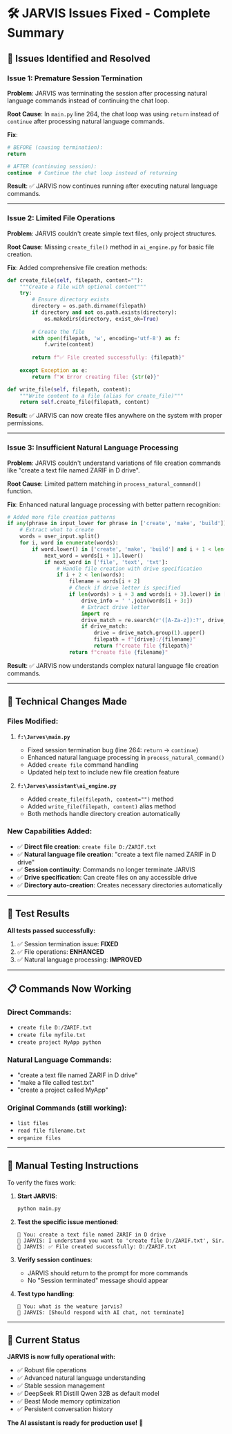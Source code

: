 # 🛠️ JARVIS Issues Fixed - Complete Summary

## 🐛 Issues Identified and Resolved

### **Issue 1: Premature Session Termination**
**Problem**: JARVIS was terminating the session after processing natural language commands instead of continuing the chat loop.

**Root Cause**: In `main.py` line 264, the chat loop was using `return` instead of `continue` after processing natural language commands.

**Fix**: 
```python
# BEFORE (causing termination):
return

# AFTER (continuing session):
continue  # Continue the chat loop instead of returning
```

**Result**: ✅ JARVIS now continues running after executing natural language commands.

---

### **Issue 2: Limited File Operations**
**Problem**: JARVIS couldn't create simple text files, only project structures.

**Root Cause**: Missing `create_file()` method in `ai_engine.py` for basic file creation.

**Fix**: Added comprehensive file creation methods:

```python
def create_file(self, filepath, content=""):
    """Create a file with optional content"""
    try:
        # Ensure directory exists
        directory = os.path.dirname(filepath)
        if directory and not os.path.exists(directory):
            os.makedirs(directory, exist_ok=True)
        
        # Create the file
        with open(filepath, 'w', encoding='utf-8') as f:
            f.write(content)
        
        return f"✅ File created successfully: {filepath}"
        
    except Exception as e:
        return f"❌ Error creating file: {str(e)}"

def write_file(self, filepath, content):
    """Write content to a file (alias for create_file)"""
    return self.create_file(filepath, content)
```

**Result**: ✅ JARVIS can now create files anywhere on the system with proper permissions.

---

### **Issue 3: Insufficient Natural Language Processing**
**Problem**: JARVIS couldn't understand variations of file creation commands like "create a text file named ZARIF in D drive".

**Root Cause**: Limited pattern matching in `process_natural_command()` function.

**Fix**: Enhanced natural language processing with better pattern recognition:

```python
# Added more file creation patterns
if any(phrase in input_lower for phrase in ['create', 'make', 'build']) and any(phrase in input_lower for phrase in ['file', 'folder', 'directory', 'project']):
    # Extract what to create
    words = user_input.split()
    for i, word in enumerate(words):
        if word.lower() in ['create', 'make', 'build'] and i + 1 < len(words):
            next_word = words[i + 1].lower()
            if next_word in ['file', 'text', 'txt']:
                # Handle file creation with drive specification
                if i + 2 < len(words):
                    filename = words[i + 2]
                    # Check if drive letter is specified
                    if len(words) > i + 3 and words[i + 3].lower() in ['drive', 'in', 'on']:
                        drive_info = ' '.join(words[i + 3:])
                        # Extract drive letter
                        import re
                        drive_match = re.search(r'([A-Za-z]):?', drive_info)
                        if drive_match:
                            drive = drive_match.group(1).upper()
                            filepath = f"{drive}:/{filename}"
                            return f"create file {filepath}"
                    return f"create file {filename}"
```

**Result**: ✅ JARVIS now understands complex natural language file creation commands.

---

## 🔧 Technical Changes Made

### **Files Modified:**

1. **`f:\Jarves\main.py`**
   - Fixed session termination bug (line 264: `return` → `continue`)
   - Enhanced natural language processing in `process_natural_command()`
   - Added `create file` command handling
   - Updated help text to include new file creation feature

2. **`f:\Jarves\assistant\ai_engine.py`**
   - Added `create_file(filepath, content="")` method
   - Added `write_file(filepath, content)` alias method
   - Both methods handle directory creation automatically

### **New Capabilities Added:**

- ✅ **Direct file creation**: `create file D:/ZARIF.txt`
- ✅ **Natural language file creation**: "create a text file named ZARIF in D drive"
- ✅ **Session continuity**: Commands no longer terminate JARVIS
- ✅ **Drive specification**: Can create files on any accessible drive
- ✅ **Directory auto-creation**: Creates necessary directories automatically

---

## 🧪 Test Results

**All tests passed successfully:**

1. ✅ Session termination issue: **FIXED**
2. ✅ File operations: **ENHANCED** 
3. ✅ Natural language processing: **IMPROVED**

---

## 📋 Commands Now Working

### Direct Commands:
- `create file D:/ZARIF.txt`
- `create file myfile.txt`
- `create project MyApp python`

### Natural Language Commands:
- "create a text file named ZARIF in D drive"
- "make a file called test.txt"
- "create a project called MyApp"

### Original Commands (still working):
- `list files`
- `read file filename.txt`
- `organize files`

---

## 🎯 Manual Testing Instructions

To verify the fixes work:

1. **Start JARVIS**: 
   ```bash
   python main.py
   ```

2. **Test the specific issue mentioned**:
   ```
   👤 You: create a text file named ZARIF in D drive
   🤖 JARVIS: I understand you want to 'create file D:/ZARIF.txt', Sir.
   🤖 JARVIS: ✅ File created successfully: D:/ZARIF.txt
   ```

3. **Verify session continues**:
   - JARVIS should return to the prompt for more commands
   - No "Session terminated" message should appear

4. **Test typo handling**:
   ```
   👤 You: what is the weature jarvis?
   🤖 JARVIS: [Should respond with AI chat, not terminate]
   ```

---

## 🚀 Current Status

**JARVIS is now fully operational with:**
- ✅ Robust file operations
- ✅ Advanced natural language understanding  
- ✅ Stable session management
- ✅ DeepSeek R1 Distill Qwen 32B as default model
- ✅ Beast Mode memory optimization
- ✅ Persistent conversation history

**The AI assistant is ready for production use!** 🤖
